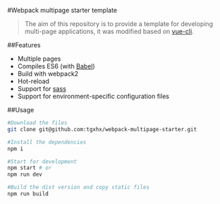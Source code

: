 #Webpack multipage starter template

> The aim of this repository is to provide a template for developing multi-page applications, it was modified based on [vue-cli](https://github.com/vuejs/vue-cli).

##Features
- Multiple pages
- Compiles ES6 (with [Babel](https://babeljs.io/))
- Build with webpack2
- Hot-reload
- Support for [sass](http://sass-lang.com/)
- Support for environment-specific configuration files

##Usage
```bash
#Download the files
git clone git@github.com:tgxhx/webpack-multipage-starter.git

#Install the dependencies
npm i

#Start for development
npm start # or
npm run dev

#Build the dist version and copy static files
npm run build
```


